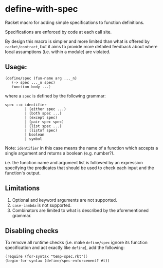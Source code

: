 # define-with-spec
Racket macro for adding simple specifications to function definitions.

Specifications are enforced by code at each call site.

By design this macro is simpler and more limited than what is
offered by `racket/contract`, but it aims to provide more
detailed feedback about where local assumptions (i.e. within
a module) are violated.

## Usage:

```racket
(define/spec (fun-name arg ..._n)
   (-> spec ..._n spec)
   function-body ...)
```

where a `spec` is defined by the following grammar:

```
spec ::= identifier
         | (either spec ...)
         | (both spec ...)
         | (except spec)
         | (pair spec spec)
         | (list spec ...)
         | (listof spec)
         | boolean
         | symbol
```

Note: `identifier` in this case means the name of a function which
accepts a single argument and returns a boolean (e.g. number?).

i.e. the function name and argument list is followed by an
expression specifying the predicates that should
be used to check each input and the function's output.

## Limitations

1. Optional and keyword arguments are not supported.
2. `case-lambda` is not supported.
3. Combinators are limited to what is described by the aforementioned grammar.

## Disabling checks

To remove all runtime checks (i.e. make `define/spec` ignore its function specification and act exactly like `define`), add the following:

```racket
(require (for-syntax "temp-spec.rkt"))
(begin-for-syntax (define/spec-enforcement? #t))
```

